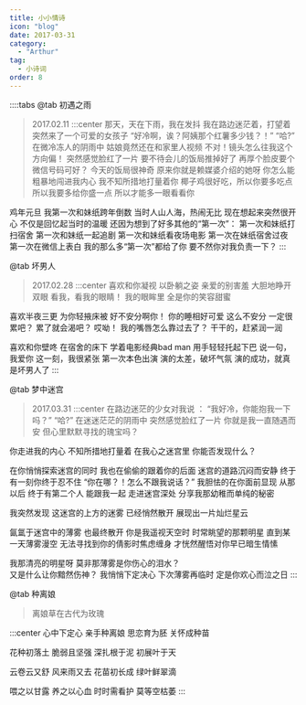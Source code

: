 ```yaml
---
title: 小小情诗
icon: "blog"
date: 2017-03-31
category:
  - "Arthur"
tag:
  - 小诗词
order: 8
---
```


::::tabs
@tab 初遇之雨 
> 2017.02.11
:::center
那天，天在下雨，我在发抖
我在路边迷茫着，打望着
突然来了一个可爱的女孩子
“好冷啊，诶？阿姨那个红薯多少钱？！”
“哈?”
在微冷冻人的阴雨中
姑娘竟然还在和家里人视频
不对！镜头怎么往我这个方向偏！
突然感觉脸红了一片
要不待会儿的饭局推掉好了
再厚个脸皮要个微信号码可好？
今天的饭局很神奇
原来你就是赖媒婆介绍的她呀
你怎么能粗暴地闯进我内心
我不知所措地打量着你
椰子鸡很好吃，所以你要多吃点
所以我要多给你盛一点
所以才能多一眼看看你

鸡年元旦
我第一次和妹纸跨年倒数
当时人山人海，热闹无比
现在想起来突然很开心
不仅是回忆起当时的温暖
还因为想到了好多其他的“第一次”：
第一次和妹纸打扫宿舍
第一次和妹纸一起追剧
第一次和妹纸看夜场电影
第一次在妹纸宿舍过夜
第一次在微信上表白
我的那么多“第一次”都给了你
要不然你对我负责一下？
:::

@tab 坏男人
> 2017.02.28
:::center
喜欢和你凝视
以卧躺之姿
亲爱的别害羞
大胆地睁开双眼
看我，看我的眼睛！
我的眼眸里
全是你的笑容甜蜜

喜欢半夜三更
为你轻掖床被
好不安分啊你！
你的睡相好可爱
这么不安分
一定很累吧？
累了就会渴吧？
哎呦！
我的嘴唇怎么靠过去了？
干干的，赶紧润一润

喜欢和你壁咚
在宿舍的床下
学着电影经典bad man
用手轻轻托起下巴
说一句，我爱你
这一刻，我很紧张
第一次本色出演
演的太差，破坏气氛
演的成功，就真是坏男人了
:::

@tab 梦中迷宫
> 2017.03.31
:::center
在路边迷茫的少女对我说 ：
“我好冷，你能抱我一下吗？”
“哈?”
在迷迷茫茫的阴雨中
突然感觉脸红了一片
你就是我一直随遇而安
但心里默默寻找的瑰宝吗？

你走进我的内心
不知所措地打量着
在我心之迷宫里
你能否发现什么？

在你悄悄探索迷宫的同时
我也在偷偷的跟着你的后面
迷宫的道路沉闷而安静
终于有一刻你终于忍不住
“你在哪？！怎么不跟我说话？”
我胆怯的在你面前显现
从那以后
终于有第二个人
能跟我一起
走进迷宫深处
分享我那幼稚而单纯的秘密

我突然发现
这迷宫的上方的迷雾
已经悄然散开
展现出一片灿烂星云

氤氲于迷宫中的薄雾
也最终散开
你是我遥视天空时
时常眺望的那颗明星
直到某一天薄雾漫空
无法寻找到你的倩影时焦虑缠身 
才恍然醒悟对你早已暗生情愫 

我那清亮的明星呀 
莫非那薄雾是你伤心的泪水？  
又是什么让你黯然伤神？ 
我悄悄下定决心 
下次薄雾再临时 
定是你欢心而泣之日
:::


@tab 种离娘

> 离娘草在古代为玫瑰

:::center
心中下定心
亲手种离娘
思恋育为胚
关怀成种苗

花种初落土
脆弱且坚强
深扎根于泥
初展叶于天

云卷云又舒
风来雨又去
花苗初长成
绿叶鲜翠滴

喂之以甘露
养之以心血
时时需看护
莫等空枯萎
:::